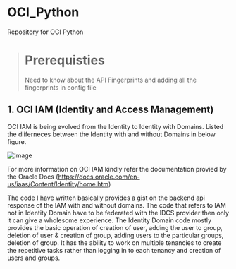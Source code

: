 # OCI_Python
Repository for OCI Python

># Prerequisties
>Need to know about the API Fingerprints and adding all the fingerprints in config file

## 1. OCI IAM (Identity and Access Management)
OCI IAM is being evolved from the Identity to Identity with Domains.
Listed the diiferneces between the Identity with and without Domains in below figure.

![image](https://github.com/user-attachments/assets/e7c3dc20-8be4-46d9-881e-3bf6e39d5deb)

For more information on OCI IAM kindly refer the documentation provied by the Oracle Docs (https://docs.oracle.com/en-us/iaas/Content/Identity/home.htm)



The code I have written basically provides a gist on the backend api response of the IAM with and without domains.
The code that refers to IAM not in Identity Domain have to be federated with the IDCS provider then only it can give a wholesome experience.
The Identity Domain code mostly provides the basic operation of creation of user, adding the user to group, deletion of user & creation of group, adding users to the particular groups, deletion of group.
It has the ability to work on multiple tenancies to create the repetitive tasks rather than logging in to each tenancy and creation of users and groups.
